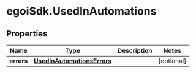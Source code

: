 # egoiSdk.UsedInAutomations

## Properties
Name | Type | Description | Notes
------------ | ------------- | ------------- | -------------
**errors** | [**UsedInAutomationsErrors**](UsedInAutomationsErrors.md) |  | [optional] 


